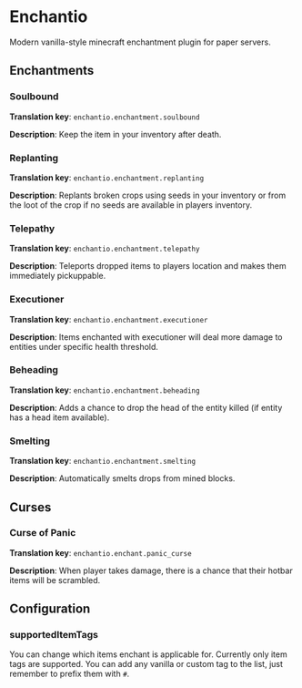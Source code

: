 # Enchantio

Modern vanilla-style minecraft enchantment plugin for paper servers.

## Enchantments

### Soulbound
**Translation key**: `enchantio.enchantment.soulbound`

**Description**:
Keep the item in your inventory after death.

### Replanting
**Translation key**: `enchantio.enchantment.replanting`

**Description**:
Replants broken crops using seeds in your inventory or from the loot of the crop if no seeds are available in players inventory.

### Telepathy
**Translation key**: `enchantio.enchantment.telepathy`

**Description**:
Teleports dropped items to players location and makes them immediately pickuppable.

### Executioner
**Translation key**: `enchantio.enchantment.executioner`

**Description**:
Items enchanted with executioner will deal more damage to entities under specific health threshold.

### Beheading
**Translation key**: `enchantio.enchantment.beheading`

**Description**:
Adds a chance to drop the head of the entity killed (if entity has a head item available).

### Smelting
**Translation key**: `enchantio.enchantment.smelting`

**Description**:
Automatically smelts drops from mined blocks.

## Curses

### Curse of Panic
**Translation key**: `enchantio.enchant.panic_curse`

**Description**:
When player takes damage, there is a chance that their hotbar items will be scrambled.

## Configuration

### supportedItemTags
You can change which items enchant is applicable for. Currently only item tags are supported. You can add any vanilla
or custom tag to the list, just remember to prefix them with `#`.

